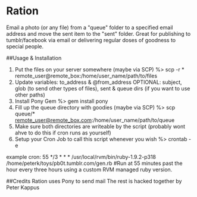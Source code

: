 Ration
======

Email a photo (or any file) from a &quot;queue&quot; folder to a specified email address and move the sent item to the &quot;sent&quot; folder. 
Great for publishing to tumblr/facebook via email or delivering regular doses of goodness to special people. 

##Usage & Installation
  1. Put the files on your server somewhere (maybe via SCP)
    %> scp -r * remote_user@remote_box:/home/user_name/path/to/files
  2. Update variables: to_address & @from_address OPTIONAL: subject, glob (to send other types of files), sent & queue dirs (if you want to use other paths)
  3. Install Pony Gem 
    %> gem install pony
  4. Fill up the queue directory with goodies (maybe via SCP)
    %> scp queue/* remote_user@remote_box.com:/home/user_name/path/to/queue    
  5. Make sure both directories are writeable by the script (probably wont ahve to do this if cron runs as yourself)
  6. Setup your Cron Job to call this script whenever you wish
    %> crontab -e
	
example cron:
  55 */3 * * * /usr/local/rvm/bin/ruby-1.9.2-p318 /home/peterk/toys/pb0t.tumblr.com/gen.rb
	#Run at 55 minutes past the hour every three hours using a custom RVM managed ruby version.


##Credits
  Ration uses Pony to send mail
  The rest is hacked together by Peter Kappus